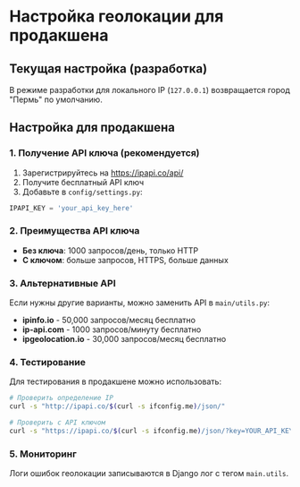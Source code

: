 # Настройка геолокации для продакшена

## Текущая настройка (разработка)

В режиме разработки для локального IP (`127.0.0.1`) возвращается город "Пермь" по умолчанию.

## Настройка для продакшена

### 1. Получение API ключа (рекомендуется)

1. Зарегистрируйтесь на https://ipapi.co/api/
2. Получите бесплатный API ключ
3. Добавьте в `config/settings.py`:

```python
IPAPI_KEY = 'your_api_key_here'
```

### 2. Преимущества API ключа

- **Без ключа**: 1000 запросов/день, только HTTP
- **С ключом**: больше запросов, HTTPS, больше данных

### 3. Альтернативные API

Если нужны другие варианты, можно заменить API в `main/utils.py`:

- **ipinfo.io** - 50,000 запросов/месяц бесплатно
- **ip-api.com** - 1000 запросов/минуту бесплатно
- **ipgeolocation.io** - 30,000 запросов/месяц бесплатно

### 4. Тестирование

Для тестирования в продакшене можно использовать:

```bash
# Проверить определение IP
curl -s "http://ipapi.co/$(curl -s ifconfig.me)/json/"

# Проверить с API ключом
curl -s "https://ipapi.co/$(curl -s ifconfig.me)/json/?key=YOUR_API_KEY"
```

### 5. Мониторинг

Логи ошибок геолокации записываются в Django лог с тегом `main.utils`.
